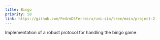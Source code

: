 ```yaml
---
title: Bingo
priority: 50
link: https://github.com/PedroDSFerreira/uni-sio/tree/main/project-2
---
```


Implementation of a robust protocol for handling the bingo game
